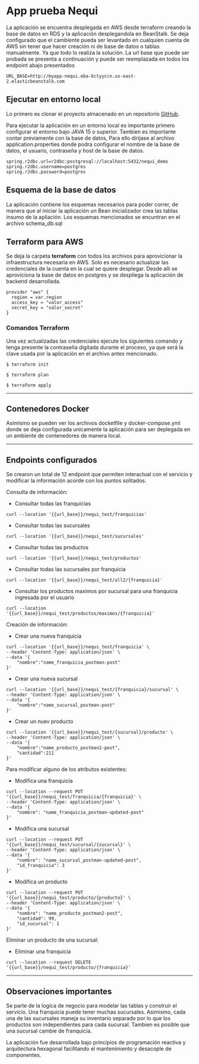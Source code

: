 # App prueba Nequi
La aplicación se encuentra desplegada en AWS desde terraform creando la base de datos en RDS y la aplicación desplegandola en BeanStalk. Se deja configurado que el cambiente pueda ser levantado en cualquien cuenta de AWS sin tener que hacer creación ni de base de datos o tablas manualmente. Ya que todo lo realiza la solución. La url base que puede ser probada se presenta a continuación y puede ser reemplazada en todos los endpoint abajo presentados

```
URL_BASE=http://myapp-nequi.eba-6ctyyccn.us-east-2.elasticbeanstalk.com
```



## Ejecutar en entorno local

Lo primero es clonar el proyecto almacenado en un repositorio [GitHub](https://github.com/angelforero/nequi_test).

Para ejecutar la aplicación en un entorno local es importante primero configurar el entorno bajo JAVA 15 o superior. Tambien es importante contar previamente con la base de datos, Para ello dirijase al archivo application.properties donde podra configurar el nombre de la base de datos, el usuario, contraseña y host de la base de datos.

```
spring.r2dbc.url=r2dbc:postgresql://localhost:5432/nequi_demo
spring.r2dbc.username=postgres
spring.r2dbc.password=postgres
```

## Esquema de la base de datos

La aplicación contiene los esquemas necesarios para poder correr, de manera que al iniciar la aplicación un Bean inicializador crea las tablas insumo de la apliación. Los esquemas mencionados se encuntran en el archivo schema_db.sql 

## Terraform para AWS

Se deja la carpeta **terraform** con todos los archivos para aprovicionar la infraestructura necesaria en AWS. Solo es necesario actualizar las credenciales de la cuenta en la cual se quiere desplegar. Desde alli se aproviciona la base de datos en postgres y se despliega la aplicación de backend desarrollada.

```
provider "aws" {
  region = var.region
  access_key = "valor_access"
  secret_key = "valor_secret"
}
```

### Comandos Terraform
Una vez actualizadas las credenciales ejecute los siguientes comando y tenga presente la contraseña digitada durante el proceso, ya que será la clave usada por la aplicación en el archivo antes mencionado.

```
$ terraform init
```

```
$ terraform plan
```

```
$ terraform apply
```

---

## Contenedores Docker
Asimismo se pueden ver los archivos docketfile y docker-compose.yml donde se deja configurada unicamente la aplicación para ser deplegada en un ambiente de contenedores de manera local.

---

## Endpoints configurados

Se crearon un total de 12 endpoint que permiten interactual con el servicio y modificar la información acorde con los puntos solitados.

Consulta de información:

* Consultar todas las franquicias

```
curl --location '{{url_base}}/nequi_test/franquicias'
```
* Consultar todas las sucursales

```
curl --location '{{url_base}}/nequi_test/sucursales'
```
* Consultar todas las productos

```
curl --location '{{url_base}}/nequi_test/productos'
```
* Consultar todas las sucursales por franquicia

```
curl --location '{{url_base}}/nequi_test/all2/{franquicia}'
```
* Consultar los productos maximos por sucursal para una franquicia ingresada por el usuario

```
curl --location '{{url_base}}/nequi_test/productos/maximos/{franquicia}'
```

Creación de información:
* Crear una nueva franquicia

```
curl --location '{{url_base}}/nequi_test/franquicia' \
--header 'Content-Type: application/json' \
--data '{
    "nombre":"name_franquicia_postman-post"
}'
```
* Crear una nueva sucursal

```
curl --location '{{url_base}}/nequi_test/{franquicia}/sucursal' \
--header 'Content-Type: application/json' \
--data '{
    "nombre":"name_sucursal_postman-post"
}'
```
* Crear un nuev producto

```
curl --location '{{url_base}}/nequi_test/{sucursal}/producto' \
--header 'Content-Type: application/json' \
--data '{
    "nombre":"name_producto_postman2-post",
    "cantidad":211
}'
```
Para modificar alguno de los atributos existentes:

* Modifica una franquicia

```
curl --location --request PUT '{{url_base}}/nequi_test/franquicia/{franquicia}' \
--header 'Content-Type: application/json' \
--data '{
    "nombre": "name_franquicia_postman-updated-post"
}'
```
* Modifica una sucursal

```
curl --location --request PUT '{{url_base}}/nequi_test/sucursal/{sucursal}' \
--header 'Content-Type: application/json' \
--data '{
    "nombre": "name_sucursal_postman-updated-post",
    "id_franquicia": 3
}'
```
* Modifica un producto

```
curl --location --request PUT '{{url_base}}/nequi_test/producto/{producto}' \
--header 'Content-Type: application/json' \
--data '{
    "nombre": "name_producto_postman2-post",
    "cantidad": 99,
    "id_sucursal": 1
}'
```

Eliminar un producto de una sucursal:
* Eliminar una franquicia

```
curl --location --request DELETE '{{url_base}}/nequi_test/producto/{franquicia}'
```

---

## Observaciones importantes

Se parte de la logíca de negocio para modelar las tablas y construir el servicio. Una franquicia puede tener muchas sucursales. Asimismo, cada una de las sucursales maneja su inventario separado por lo que los productos son independientes para cada sucursal. Tambien es posible que una sucursal cambie de franquicia.

La aplicación fue desarrollada bajo principios de programación reactiva y arquitectura hexagonal facilitando el mantenimiento y desacople de componentes.


